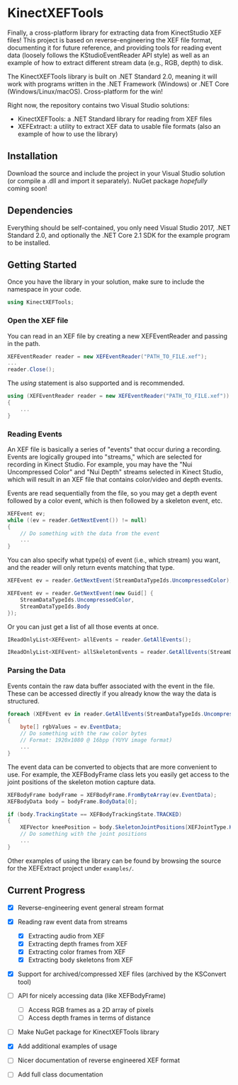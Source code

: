 KinectXEFTools
==============
Finally, a cross-platform library for extracting data from KinectStudio XEF files!
This project is based on reverse-engineering the XEF file format, documenting it for future reference, and providing tools for reading event data (loosely follows the KStudioEventReader API style) as well as an example of how to extract different stream data (e.g., RGB, depth) to disk.

The KinectXEFTools library is built on .NET Standard 2.0, meaning it will work with programs written in the .NET Framework (Windows) or .NET Core (Windows/Linux/macOS). Cross-platform for the win!

Right now, the repository contains two Visual Studio solutions:
* KinectXEFTools: a .NET Standard library for reading from XEF files
* XEFExtract: a utility to extract XEF data to usable file formats (also an example of how to use the library)

Installation
------------
Download the source and include the project in your Visual Studio solution (or compile a .dll and import it separately).
NuGet package *hopefully* coming soon!

Dependencies
------------
Everything should be self-contained, you only need Visual Studio 2017, .NET Standard 2.0, and optionally the .NET Core 2.1 SDK for the example program to be installed.

Getting Started
---------------
Once you have the library in your solution, make sure to include the namespace in your code.
```C#
using KinectXEFTools;
```

### Open the XEF file

You can read in an XEF file by creating a new XEFEventReader and passing in the path.
```C#
XEFEventReader reader = new XEFEventReader("PATH_TO_FILE.xef");
...
reader.Close();
```

The *using* statement is also supported and is recommended.

```C#
using (XEFEventReader reader = new XEFEventReader("PATH_TO_FILE.xef"))
{
    ...
}
```

### Reading Events

An XEF file is basically a series of "events" that occur during a recording. Events are logically grouped into "streams," which are selected for recording in Kinect Studio. For example, you may have the "Nui Uncompressed Color" and "Nui Depth" streams selected in Kinect Studio, which will result in an XEF file that contains color/video and depth events.

Events are read sequentially from the file, so you may get a depth event followed by a color event, which is then followed by a skeleton event, etc.

```C#
XEFEvent ev;
while ((ev = reader.GetNextEvent()) != null)
{
    // Do something with the data from the event
    ...
}
```

You can also specify what type(s) of event (i.e., which stream) you want, and the reader will only return events matching that type.

```C#
XEFEvent ev = reader.GetNextEvent(StreamDataTypeIds.UncompressedColor);
```

```C#
XEFEvent ev = reader.GetNextEvent(new Guid[] {
    StreamDataTypeIds.UncompressedColor,
    StreamDataTypeIds.Body
});
```

Or you can just get a list of all those events at once.
```C#
IReadOnlyList<XEFEvent> allEvents = reader.GetAllEvents();
```

```C#
IReadOnlyList<XEFEvent> allSkeletonEvents = reader.GetAllEvents(StreamDataTypeIds.Body);
```

### Parsing the Data

Events contain the raw data buffer associated with the event in the file. These can be accessed directly if you already know the way the data is structured.

```C#
foreach (XEFEvent ev in reader.GetAllEvents(StreamDataTypeIds.UncompressedColor))
{
    byte[] rgbValues = ev.EventData;
    // Do something with the raw color bytes
    // Format: 1920x1080 @ 16bpp (YUYV image format)
    ...
}
```

The event data can be converted to objects that are more convenient to use. For example, the XEFBodyFrame class lets you easily get access to the joint positions of the skeleton motion capture data.

```C#
XEFBodyFrame bodyFrame = XEFBodyFrame.FromByteArray(ev.EventData);
XEFBodyData body = bodyFrame.BodyData[0];

if (body.TrackingState == XEFBodyTrackingState.TRACKED)
{
    XEFVector kneePosition = body.SkeletonJointPositions[XEFJointType.KneeRight];
    // Do something with the joint positions
    ...
}
```

Other examples of using the library can be found by browsing the source for the XEFExtract project under `examples/`.

Current Progress
----------------
- [X] Reverse-engineering event general stream format
- [X] Reading raw event data from streams
  - [X] Extracting audio from XEF
  - [X] Extracting depth frames from XEF
  - [X] Extracting color frames from XEF
  - [X] Extracting body skeletons from XEF
- [X] Support for archived/compressed XEF files (archived by the KSConvert tool)

- [ ] API for nicely accessing data (like XEFBodyFrame)
  - [ ] Access RGB frames as a 2D array of pixels
  - [ ] Access depth frames in terms of distance

- [ ] Make NuGet package for KinectXEFTools library
- [X] Add additional examples of usage
- [ ] Nicer documentation of reverse engineered XEF format
- [ ] Add full class documentation
